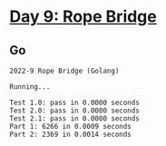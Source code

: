 # [Day 9: Rope Bridge](https://adventofcode.com/2022/day/9)

## Go

```console
2022-9 Rope Bridge (Golang)

Running...

Test 1.0: pass in 0.0000 seconds
Test 2.0: pass in 0.0000 seconds
Test 2.1: pass in 0.0000 seconds
Part 1: 6266 in 0.0009 seconds
Part 2: 2369 in 0.0014 seconds
```